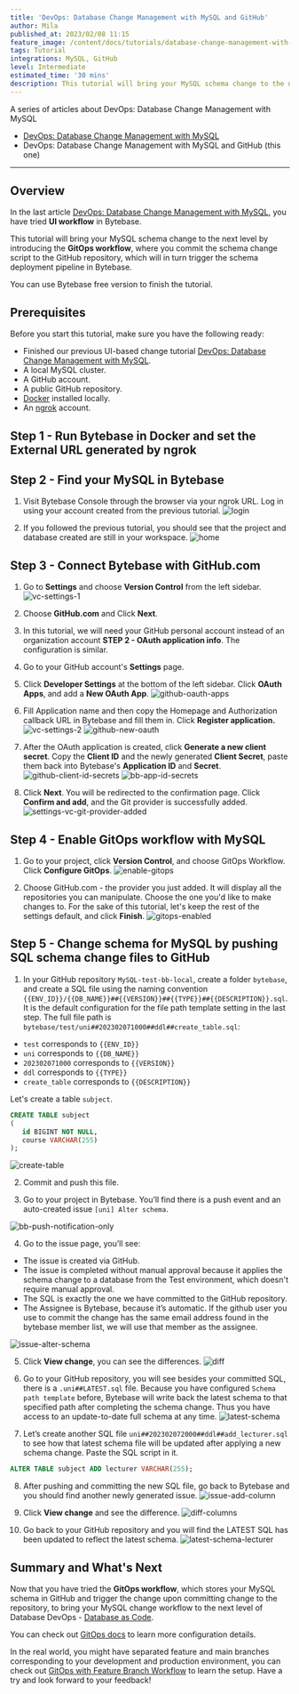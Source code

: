 ```yaml
---
title: 'DevOps: Database Change Management with MySQL and GitHub'
author: Mila
published_at: 2023/02/08 11:15
feature_image: /content/docs/tutorials/database-change-management-with-mysql-and-github/feature-image.webp
tags: Tutorial
integrations: MySQL, GitHub
level: Intermediate
estimated_time: '30 mins'
description: This tutorial will bring your MySQL schema change to the next level by introducing the GitOps workflow, where you commit schema change script to the GitHub repository, which will in turn trigger the schema deployment pipeline in Bytebase.
---
```


A series of articles about DevOps: Database Change Management with MySQL

- [DevOps: Database Change Management with MySQL](/docs/tutorials/database-change-management-with-mysql)
- DevOps: Database Change Management with MySQL and GitHub (this one)

---

## Overview

In the last article [DevOps: Database Change Management with MySQL](/docs/tutorials/database-change-management-with-mysql), you have tried **UI workflow** in Bytebase.

This tutorial will bring your MySQL schema change to the next level by introducing the **GitOps workflow**, where you commit the schema change script to the GitHub repository, which will in turn trigger the schema deployment pipeline in Bytebase.

You can use Bytebase free version to finish the tutorial.

## Prerequisites

Before you start this tutorial, make sure you have the following ready:

- Finished our previous UI-based change tutorial [DevOps: Database Change Management with MySQL](/docs/tutorials/database-change-management-with-mysql).
- A local MySQL cluster.
- A GitHub account.
- A public GitHub repository.
- [Docker](https://www.docker.com/) installed locally.
- An [ngrok](http://ngrok.com/) account.

## Step 1 - Run Bytebase in Docker and set the External URL generated by ngrok

<IncludeBlock url="/docs/get-started/install/vcs-with-ngrok"></IncludeBlock>

## Step 2 - Find your MySQL in Bytebase

1. Visit Bytebase Console through the browser via your ngrok URL. Log in using your account created from the previous tutorial.
   ![login](/content/docs/tutorials/database-change-management-with-mysql-and-github/login.webp)

2. If you followed the previous tutorial, you should see that the project and database created are still in your workspace.
   ![home](/content/docs/tutorials/database-change-management-with-mysql-and-github/home.webp)

## Step 3 - Connect Bytebase with GitHub.com

1. Go to **Settings** and choose **Version Control** from the left sidebar.
   ![vc-settings-1](/content/docs/tutorials/database-change-management-with-mysql-and-github/vc-settings-1.webp)

2. Choose **GitHub.com** and Click **Next**.

3. In this tutorial, we will need your GitHub personal account instead of an organization account **STEP 2 - OAuth application info**. The configuration is similar.

4. Go to your GitHub account's **Settings** page.

5. Click **Developer Settings** at the bottom of the left sidebar. Click **OAuth Apps**, and add a **New OAuth App**.
   ![github-oauth-apps](/content/docs/tutorials/database-change-management-with-mysql-and-github/github-oauth-apps.webp)

6. Fill Application name and then copy the Homepage and Authorization callback URL in Bytebase and fill them in. Click **Register application.**
   ![vc-settings-2](/content/docs/tutorials/database-change-management-with-mysql-and-github/vc-settings-2.webp)
   ![github-new-oauth](/content/docs/tutorials/database-change-management-with-mysql-and-github/github-new-oauth.webp)

7. After the OAuth application is created, click **Generate a new client secret**. Copy the **Client ID** and the newly generated **Client Secret**, paste them back into Bytebase's **Application ID** and **Secret**.
   ![github-client-id-secrets](/content/docs/tutorials/database-change-management-with-mysql-and-github/github-client-id-secrets.webp)
   ![bb-app-id-secrets](/content/docs/tutorials/database-change-management-with-mysql-and-github/bb-app-id-secrets.webp)

8. Click **Next**. You will be redirected to the confirmation page. Click **Confirm and add**, and the Git provider is successfully added.
   ![settings-vc-git-provider-added](/content/docs/tutorials/database-change-management-with-mysql-and-github/settings-vc-git-provider-added.webp)

## Step 4 - Enable GitOps workflow with MySQL

1. Go to your project, click **Version Control**, and choose GitOps Workflow. Click **Configure GitOps**.
   ![enable-gitops](/content/docs/tutorials/database-change-management-with-mysql-and-github/enable-gitops.webp)

2. Choose GitHub.com - the provider you just added. It will display all the repositories you can manipulate. Choose the one you'd like to make changes to. For the sake of this tutorial, let's keep the rest of the settings default, and click **Finish**.
   ![gitops-enabled](/content/docs/tutorials/database-change-management-with-mysql-and-github/gitops-enabled.webp)

## Step 5 - Change schema for MySQL by pushing SQL schema change files to GitHub

1. In your GitHub repository `MySQL-test-bb-local`, create a folder `bytebase`, and create a SQL file using the naming convention `{{ENV_ID}}/{{DB_NAME}}##{{VERSION}}##{{TYPE}}##{{DESCRIPTION}}.sql`. It is the default configuration for the file path template setting in the last step.
   The full file path is `bytebase/test/uni##202302071000##ddl##create_table.sql`:

- `test` corresponds to `{{ENV_ID}}`
- `uni` corresponds to `{{DB_NAME}}`
- `202302071000` corresponds to `{{VERSION}}`
- `ddl` corresponds to `{{TYPE}}`
- `create_table` corresponds to `{{DESCRIPTION}}`

Let's create a table `subject`.

```sql
CREATE TABLE subject
(
   id BIGINT NOT NULL,
   course VARCHAR(255)
);
```

![create-table](/content/docs/tutorials/database-change-management-with-mysql-and-github/create-table.webp)

2. Commit and push this file.

3. Go to your project in Bytebase. You’ll find there is a push event and an auto-created issue `[uni] Alter schema`.

![bb-push-notification-only](/content/docs/tutorials/database-change-management-with-mysql-and-github/bb-push-notification-only.webp)

4. Go to the issue page, you’ll see:

- The issue is created via GitHub.
- The issue is completed without manual approval because it applies the schema change to a database from the Test environment, which doesn't require manual approval.
- The SQL is exactly the one we have committed to the GitHub repository.
- The Assignee is Bytebase, because it’s automatic. If the github user you use to commit the change has the same email address found in the bytebase member list, we will use that member as the assignee.

![issue-alter-schema](/content/docs/tutorials/database-change-management-with-mysql-and-github/issue-alter-schema.webp)

5. Click **View change**, you can see the differences.
   ![diff](/content/docs/tutorials/database-change-management-with-mysql-and-github/diff.webp)

6. Go to your GitHub repository, you will see besides your committed SQL, there is a `.uni##LATEST.sql` file. Because you have configured `Schema path template` before, Bytebase will write back the latest schema to that specified path after completing the schema change. Thus you have access to an update-to-date full schema at any time.
   ![latest-schema](/content/docs/tutorials/database-change-management-with-mysql-and-github/latest-schema.webp)

7. Let’s create another SQL file `uni##202302072000##ddl##add_lecturer.sql` to see how that latest schema file will be updated after applying a new schema change. Paste the SQL script in it.

```sql
ALTER TABLE subject ADD lecturer VARCHAR(255);
```

8. After pushing and committing the new SQL file, go back to Bytebase and you should find another newly generated issue.
   ![issue-add-column](/content/docs/tutorials/database-change-management-with-mysql-and-github/issue-add-column.webp)

9. Click **View change** and see the difference.
   ![diff-columns](/content/docs/tutorials/database-change-management-with-mysql-and-github/diff-columns.webp)

10. Go back to your GitHub repository and you will find the LATEST SQL has been updated to reflect the latest schema.
    ![latest-schema-lecturer](/content/docs/tutorials/database-change-management-with-mysql-and-github/latest-schema-lecturer.webp)

## Summary and What's Next

Now that you have tried the **GitOps workflow**, which stores your MySQL schema in GitHub and trigger the change upon committing change to the repository, to bring your MySQL change workflow to the next level of Database DevOps - [Database as Code](/blog/database-as-code).

You can check out [GitOps docs](/docs/vcs-integration/overview) to learn more configuration details.

In the real world, you might have separated feature and main branches corresponding to your development and production environment, you can check out [GitOps with Feature Branch Workflow](/docs/how-to/workflow/gitops-feature-branch) to learn the setup. Have a try and look forward to your feedback!
